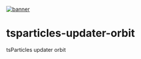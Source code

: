 [![banner](https://particles.js.org/images/banner3.png)](https://particles.js.org)

# tsparticles-updater-orbit

tsParticles updater orbit
